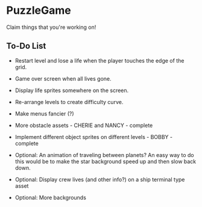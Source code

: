 # PuzzleGame

Claim things that you're working on!

To-Do List
----------
- Restart level and lose a life when the player touches the edge of the grid.
- Game over screen when all lives gone.
- Display life sprites somewhere on the screen.
- Re-arrange levels to create difficulty curve.
- Make menus fancier (?)

- More obstacle assets - CHERIE and NANCY - complete
- Implement different object sprites on different levels - BOBBY - complete


- Optional: An animation of traveling between planets? An easy way to do this would be to make the star background
  speed up and then slow back down.
- Optional: Display crew lives (and other info?) on a ship terminal type asset
- Optional: More backgrounds 